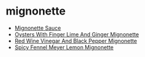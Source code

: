 # mignonette

 * [Mignonette Sauce](../../index/m/mignonette-sauce-15405.json)
 * [Oysters With Finger Lime And Ginger Mignonette](../../index/o/oysters-with-finger-lime-and-ginger-mignonette-56389895.json)
 * [Red Wine Vinegar And Black Pepper Mignonette](../../index/r/red-wine-vinegar-and-black-pepper-mignonette-51205530.json)
 * [Spicy Fennel Meyer Lemon Mignonette](../../index/s/spicy-fennel-meyer-lemon-mignonette-51205520.json)
